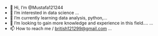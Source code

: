 - 👋 Hi, I’m @Mustafa121244
- 👀 I’m interested in data science ...
- 🌱 I’m currently learning data analysis, python,...
- 💞️ I’m looking to gain more knowledge and experience in this field.... ...
- 📫 How to reach me / british121299@gmail.com ...

<!---
Mustafa121244/Mustafa121244 is a ✨ special ✨ repository because its `README.md` (this file) appears on your GitHub profile.
You can click the Preview link to take a look at your changes.
--->
